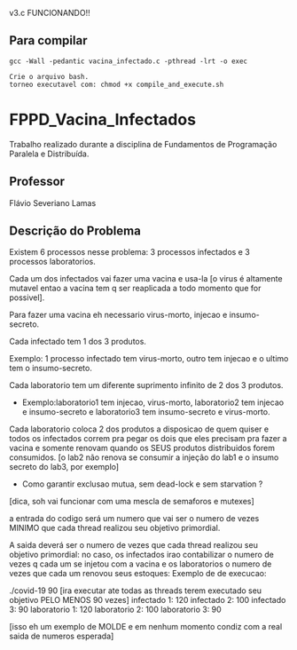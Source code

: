 v3.c FUNCIONANDO!!

## Para compilar
```
gcc -Wall -pedantic vacina_infectado.c -pthread -lrt -o exec
```

```
Crie o arquivo bash.
torneo executavel com: chmod +x compile_and_execute.sh
```

# FPPD_Vacina_Infectados
Trabalho realizado durante a disciplina de Fundamentos de Programação Paralela e Distribuída.

## Professor
Flávio Severiano Lamas


## Descrição do Problema
Existem 6 processos nesse problema: 3 processos infectados e 3 processos laboratorios.

Cada um dos infectados vai fazer uma vacina e usa-la [o virus é altamente mutavel entao a vacina tem q ser reaplicada a todo momento que for possivel].

Para fazer uma vacina eh necessario virus-morto, injecao e insumo-secreto.

Cada infectado tem 1 dos 3 produtos.

Exemplo: 1 processo infectado tem virus-morto, outro tem injecao e o ultimo tem o insumo-secreto.

Cada laboratorio tem um diferente suprimento infinito de 2 dos 3 produtos.
* Exemplo:laboratorio1 tem injecao, virus-morto, laboratorio2 tem injecao e insumo-secreto e laboratorio3 tem insumo-secreto e virus-morto.

Cada laboratorio coloca 2 dos produtos a disposicao de quem quiser e todos os infectados correm pra pegar os dois que eles precisam pra fazer a vacina e somente renovam quando os SEUS produtos distribuidos forem consumidos. [o lab2 não renova se consumir a injeção do lab1 e o insumo secreto do lab3, por exemplo]


* Como garantir exclusao mutua, sem dead-lock e sem starvation ?

[dica, soh vai funcionar com uma mescla de semaforos e mutexes]

a entrada do codigo será um numero que vai ser o numero de vezes MINIMO que cada thread realizou seu objetivo primordial.

A saida deverá ser o numero de vezes que cada thread realizou seu objetivo primordial:
no caso, os infectados irao contabilizar o numero de vezes q cada um se injetou com a vacina e os laboratorios o numero de vezes que cada um renovou seus estoques:
Exemplo de de execucao:

./covid-19 90  [ira executar ate todas as threads terem executado seu objetivo PELO MENOS 90 vezes]
infectado 1: 120
infectado 2: 100
infectado 3: 90
laboratorio 1: 120
laboratorio 2: 100
laboratorio 3: 90

[isso eh um exemplo de MOLDE e em nenhum momento condiz com a real saida de numeros esperada]